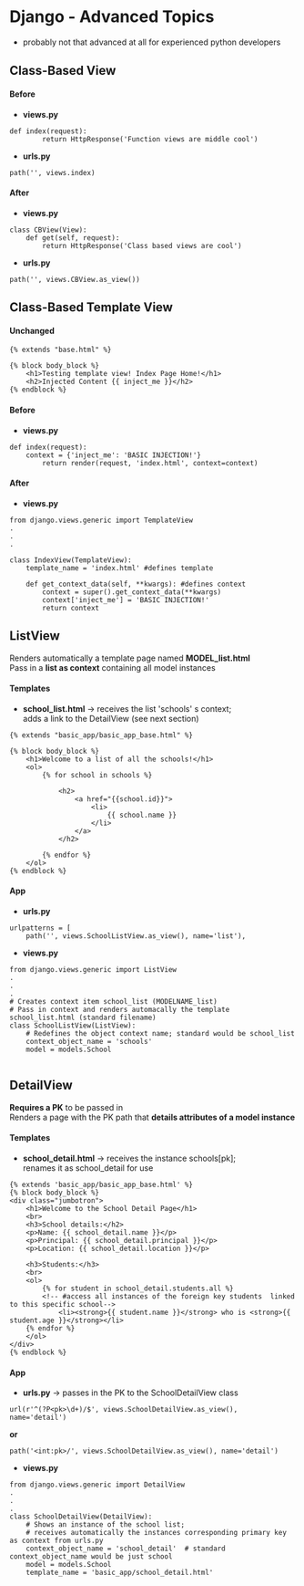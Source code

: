 # Django - Advanced Topics
* probably not that advanced at all for experienced python developers

## Class-Based View

#### Before
* **views.py**
```
def index(request):
		return HttpResponse('Function views are middle cool')
```
* **urls.py**
```
path('', views.index)
```

#### After
* **views.py**
```
class CBView(View):
	def get(self, request):
		return HttpResponse('Class based views are cool')
```
* **urls.py**
```
path('', views.CBView.as_view())
```


## Class-Based Template View

#### Unchanged
```
{% extends "base.html" %}

{% block body_block %}
	<h1>Testing template view! Index Page Home!</h1>
	<h2>Injected Content {{ inject_me }}</h2>
{% endblock %}
```

#### Before
* **views.py**
```
def index(request):
	context = {'inject_me': 'BASIC INJECTION!'}
		return render(request, 'index.html', context=context)
```

#### After
* **views.py**
```
from django.views.generic import TemplateView
.
.
.

class IndexView(TemplateView):
    template_name = 'index.html' #defines template

    def get_context_data(self, **kwargs): #defines context
        context = super().get_context_data(**kwargs)
        context['inject_me'] = 'BASIC INJECTION!'
        return context
```


## ListView
Renders automatically a template page named **MODEL_list.html**   
Pass in a **list as context** containing all model instances

#### Templates
* **school_list.html** -> receives the list 'schools' s context;   
adds a link to the DetailView (see next section)

```
{% extends "basic_app/basic_app_base.html" %}

{% block body_block %}
	<h1>Welcome to a list of all the schools!</h1>
	<ol>
		{% for school in schools %}

			<h2>
				<a href="{{school.id}}">
					<li>
						{{ school.name }}
					</li>
				</a>
			</h2>

		{% endfor %}
	</ol>
{% endblock %}
```
#### App

* **urls.py**
```
urlpatterns = [
    path('', views.SchoolListView.as_view(), name='list'),
```

* **views.py**
```
from django.views.generic import ListView
.
.
.
# Creates context item school_list (MODELNAME_list)
# Pass in context and renders automacally the template school_list.html (standard filename)
class SchoolListView(ListView):
	# Redefines the object context name; standard would be school_list
    context_object_name = 'schools'  
    model = models.School


```
## DetailView
**Requires a PK** to be passed in   
Renders a page with the PK path that **details attributes of a model instance**    




#### Templates
* **school_detail.html** -> receives the instance schools[pk];   
renames it as school_detail for use

```
{% extends 'basic_app/basic_app_base.html' %}
{% block body_block %}
<div class="jumbotron">
	<h1>Welcome to the School Detail Page</h1>
	<br>
	<h3>School details:</h2>
	<p>Name: {{ school_detail.name }}</p>
	<p>Principal: {{ school_detail.principal }}</p>
	<p>Location: {{ school_detail.location }}</p>

	<h3>Students:</h3>
	<br>
	<ol>
		{% for student in school_detail.students.all %} 
		<!-- #access all instances of the foreign key students  linked to this specific school-->
			<li><strong>{{ student.name }}</strong> who is <strong>{{ student.age }}</strong></li>
	{% endfor %}
	</ol>
</div>
{% endblock %}
```

#### App

* **urls.py** -> passes in the PK to the SchoolDetailView class

```
url(r'^(?P<pk>\d+)/$', views.SchoolDetailView.as_view(), name='detail')
```
**or**
```
path('<int:pk>/', views.SchoolDetailView.as_view(), name='detail') 
```

* **views.py**
```
from django.views.generic import DetailView
.
.
.
class SchoolDetailView(DetailView):
    # Shows an instance of the school list;
    # receives automatically the instances corresponding primary key as context from urls.py
    context_object_name = 'school_detail'  # standard context_object_name would be just school
    model = models.School
    template_name = 'basic_app/school_detail.html'
```